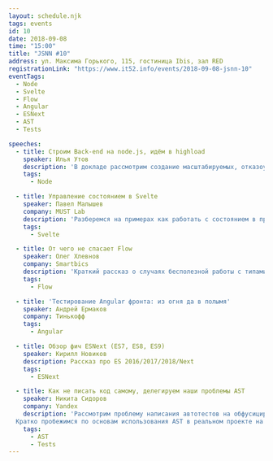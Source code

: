 ```yaml
---
layout: schedule.njk
tags: events
id: 10
date: 2018-09-08
time: "15:00"
title: "JSNN #10"
address: ул. Максима Горького, 115, гостиница Ibis, зал RED
registrationLink: "https://www.it52.info/events/2018-09-08-jsnn-10"
eventTags:
  - Node
  - Svelte
  - Flow
  - Angular
  - ESNext
  - AST
  - Tests

speeches:
  - title: Строим Back-end на node.js, идём в highload
    speaker: Илья Утов
    description: 'В докладе рассмотрим создание масштабируемых, отказоустойчивых server-side проектов на node.js. Поговорим о v8 и чуточку зацепим libuv'
    tags:
      - Node

  - title: Управление состоянием в Svelte
    speaker: Павел Малышев
    company: MUST Lab
    description: 'Разберемся на примерах как работать с состоянием в приложениях на SvelteJS. Что такое Svelte Store и чем он отличается от Redux.'
    tags:
      - Svelte

  - title: От чего не спасает Flow
    speaker: Олег Хлевнов
    company: Smartbics
    description: 'Краткий рассказ о случаях бесполезной работы с типами.'
    tags:
      - Flow

  - title: 'Тестирование Angular фронта: из огня да в полымя'
    speaker: Андрей Ермаков
    company: Тинькофф
    tags:
      - Angular

  - title: Обзор фич ESNext (ES7, ES8, ES9)
    speaker: Кирилл Новиков
    description: Рассказ про ES 2016/2017/2018/Next
    tags:
      - ESNext

  - title: Как не писать код самому, делегируем наши проблемы AST
    speaker: Никита Сидоров
    company: Yandex
    description: 'Рассмотрим проблему написания автотестов на обфусицированные React-компоненты и страницы.
  Кратко пробежимся по основам использования AST в реальном проекте на примере автогенерации селекторов для React-компонент, используя библиотеку reselector.'
    tags:
      - AST
      - Tests
---
```


<!-- Привет, друзья!

Настало время встретиться вновь и поговорить про самое важное и интересное. :)

Мероприятие проводится при поддержке компании «[Toptal](https://www.toptal.com/)».

----

#### Подробнее о спонсоре

Toptal - это сеть, объединяющая лучших специалистов мира с ведущими мировыми компаниями. В настоящее время есть много возможностей для работы над интересными JavaScript проектами с клиентами из Европы, Северной Америке и другие. Для нашей сети мы предоставляем множество возможностей профессионального развития от Toptal Academy, "Cеть спикеров" и многое другое.

Подробнее на: [toptal.com](https://www.toptal.com)

---

Есть идеи или предложения? Хочешь что-то рассказать?
Пишите мне в [telegram](https://t.me/r3nya) или [почту](mailto:hello-jsnn@pm.me).

Приходите, будет интересно! -->
